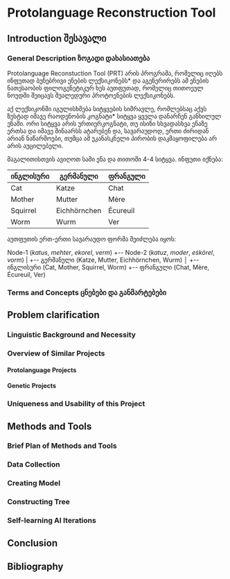 # Protolanguage Reconstruction Tool

## Introduction შესავალი

### General Description ზოგადი დახასიათება

Protolanguage Reconstuction Tool (PRT) არის პროგრამა, რომელიც იღებს ინფუთად ბუნებრივი ენების ლექსიკონებს* და აგენერირებს ამ ენების ნათესაობის ფილოგენეტიკურ ხეს აუთფუთად, რომელიც თითოეულ ნოუდში შეიცავს შუალედური პროტოენების ლექსიკონებს.

აქ ლექსიკონში იგულისხმება სიტყვების სიმრავლე, რომლებსაც აქვს ზუსტად იმავე რაოდენობის კოგნატი* სიტყვა ყველა დანარჩენ განხილულ ენაში. ორი სიტყვა არის ურთიერკოგნატი, თუ ისინი სხვადასხვა ენაზე ერთსა და იმავე შინაარსს ატარებენ და, სავარაუდოდ, ერთი ძირიდან არიან ნაწარმოები, თუმცა ამ უკანასკნელი პირობის დაკმაყოფილება არ არის აუცილებელი.

მაგალითისთვის ავიღოთ სამი ენა და თითოში 4-4 სიტყვა. ინფუთი იქნება:

| ინგლისური  | გერმანული | ფრანგული |
| ---------- | ---------- | -------- |
| Cat  | Katze  | Chat  |
| Mother  | Mutter  | Mère  |
| Squirrel  | Eichhörnchen  | Écureuil  |
| Worm  | Wurm  | Ver  |

აუთფუთის ერთ-ერთი სავარაუდო ფორმა შეიძლება იყოს:

Node-1 (*katus*, *mehter*, *ekorel*, *verm*)
+-- Node-2 (*katuz*, *moder*, *eṡkörel*, *vorm*)
|   +-- გერმანული (Katze, Mutter, Eichhörnchen, Wurm)
│   +-- ინგლისური (Cat, Mother, Squirrel, Worm)
+-- ფრანგული (Chat, Mère, Écureuil, Ver)

### Terms and Concepts ცნებები და განმარტებები

## Problem clarification

### Linguistic Background and Necessity

### Overview of Similar Projects

#### Protolanguage Projects
#### Genetic Projects

### Uniqueness and Usability of this Project

## Methods and Tools

### Brief Plan of Methods and Tools

### Data Collection

### Creating Model

### Constructing Tree

### Self-learning AI Iterations

## Conclusion

## Bibliography
